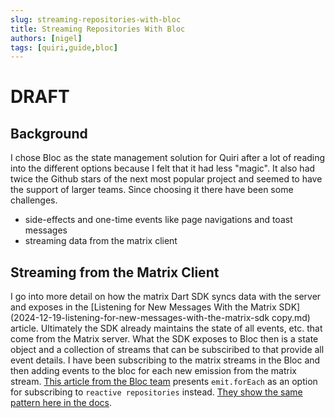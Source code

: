```yaml
---
slug: streaming-repositories-with-bloc
title: Streaming Repositories With Bloc
authors: [nigel]
tags: [quiri,guide,bloc]
---
```


# DRAFT

## Background
I chose Bloc as the state management solution for Quiri after a lot of reading into the different options because I felt that it had less "magic". It also had twice the Github stars of the next most popular project and seemed to have the support of larger teams. Since choosing it there have been some challenges.

- side-effects and one-time events like page navigations and toast messages
- streaming data from the matrix client

## Streaming from the Matrix Client
I go into more detail on how the matrix Dart SDK syncs data with the server and exposes in the [Listening for New Messages With the Matrix SDK](2024-12-19-listening-for-new-messages-with-the-matrix-sdk copy.md) article. Ultimately the SDK already maintains the state of all events, etc. that come from the Matrix server. What the SDK exposes to Bloc then is a state object and a collection of streams that can be subsciribed to that provide all event details. I have been subscribing to the matrix streams in the Bloc and then adding events to the bloc for each new emission from the matrix stream. [This article from the Bloc team](https://verygood.ventures/blog/how-to-use-bloc-with-streams-and-concurrency) presents `emit.forEach` as an option for subscribing to `reactive repositories` instead. [They show the same pattern here in the docs](https://bloclibrary.dev/architecture/#connecting-blocs-through-domain).
